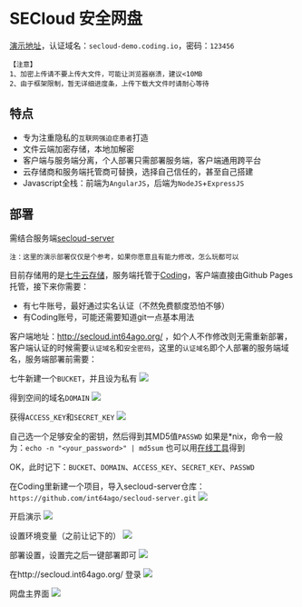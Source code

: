 # SECloud 安全网盘

[演示地址][13]，认证域名：`secloud-demo.coding.io`，密码：`123456`

```
【注意】
1、加密上传请不要上传大文件，可能让浏览器崩溃，建议<10MB
2、由于框架限制，暂无详细进度条，上传下载大文件时请耐心等待
```
特点
---
- 专为注重隐私的`互联网强迫症患者`打造
- 文件云端加密存储，本地加解密
- 客户端与服务端分离，个人部署只需部署服务端，客户端通用跨平台
- 云存储商和服务端托管商可替换，选择自己信任的，甚至自己搭建
- Javascript全栈：前端为`AngularJS`，后端为`NodeJS`+`ExpressJS`

部署
---
需结合服务端[secloud-server][14]

`注：这里的演示部署仅仅是个参考，如果你愿意且有能力修改，怎么玩都可以`

目前存储用的是[七牛云存储][1]，服务端托管于[Coding][2]，客户端直接由Github Pages托管，接下来你需要：

  - 有七牛账号，最好通过实名认证（不然免费额度恐怕不够）
  - 有Coding账号，可能还需要知道git一点基本用法

客户端地址：http://secloud.int64ago.org/ ，如个人不作修改则无需重新部署，
客户端认证的时候需要`认证域名`和`安全密码`，这里的`认证域名`即个人部署的服务端域名，服务端部署前需要：

七牛新建一个`BUCKET`，并且设为私有
![][3]

得到空间的域名`DOMAIN`
![][4]

获得`ACCESS_KEY`和`SECRET_KEY`
![][5]

自己选一个足够安全的密钥，然后得到其MD5值`PASSWD`
如果是*nix，命令一般为：`echo -n "<your_password>" | md5sum`
也可以用[在线工具][6]得到

OK，此时记下：`BUCKET`、`DOMAIN`、`ACCESS_KEY`、`SECRET_KEY`、`PASSWD`

在Coding里新建一个项目，导入secloud-server仓库：`https://github.com/int64ago/secloud-server.git`
![][7]

开启演示
![][8]

设置环境变量（之前让记下的）
![][9]

部署设置，设置完之后一键部署即可
![][10]

在http://secloud.int64ago.org/ 登录
![][11]

网盘主界面
![][12]


  [1]: http://www.qiniu.com/
  [2]: https://coding.net/
  [3]: http://int64ago.qiniudn.com/o_19clbrnkj1f7s1q72ptju12lpd9.png
  [4]: http://int64ago.qiniudn.com/o_19clc11lsig6a1r1bvvsumrp89.png
  [5]: http://int64ago.qiniudn.com/o_19clc2b681ojuc6o1a7u1jps181r9.png
  [6]: http://tool.oschina.net/encrypt?type=2
  [7]: http://int64ago.qiniudn.com/o_19clci3a01i2918in1mue1nthndre.png
  [8]: http://int64ago.qiniudn.com/o_19clcnleuvq8ralqoi1tde1fh9j.png
  [9]: http://int64ago.qiniudn.com/o_19clcq8mm1dbk6oel761v5g1rdro.png
  [10]: http://int64ago.qiniudn.com/o_19clcsbcsjct1svt1un01ei71kpq9.png
  [11]: http://int64ago.qiniudn.com/o_19cqc7n5qsbuqd91tei34b089.png
  [12]: http://int64ago.qiniudn.com/o_19cqcb8e9shsjhkt7f1bas16umj.png
  [13]: http://secloud.int64ago.org/
  [14]: https://github.com/int64ago/secloud-server
